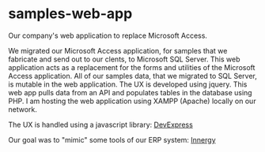 # samples-web-app
Our company's web application to replace Microsoft Access.

We migrated our Microsoft Access application, for samples that we fabricate and send out to our clents, to Microsoft SQL Server. This web application acts as a replacement for the forms and utilities of the Microsoft Access application. All of our samples data, that we migrated to SQL Server, is mutable in the web application. The UX is developed using jquery. This web app pulls data from an API and populates tables in the database using PHP. I am hosting the web application using XAMPP (Apache) locally on our network.

The UX is handled using a javascript library: [DevExpress](https://js.devexpress.com/Documentation/)

Our goal was to "mimic" some tools of our ERP system: [Innergy](https://www.innergy.com/)
